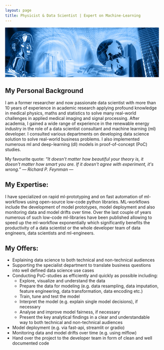 ```yaml
---
layout: page
title: Physicist & Data Scientist | Expert on Machine-Learning 
---
```

![screenshot](images/artificial_intelligence.png)

## My Personal Background
I am a former researcher and now passionate data scientist with more than 10 years of experience in academic research applying profound knowledge in medical physics, maths and statistics to solve many real-world challenges in applied medical imaging and signal processing. After academia, I gained a wide range of experience in the renewable energy industry in the role of a data scientist consultant and machine learning (ml) developer. I consulted various departments on developing data science solution to solve real-world business problems. I also implemented numerous ml and deep-learning (dl) models in proof-of-concept (PoC) studies.

My favourite quote:
*“It doesn't matter how beautiful your theory is, it doesn't matter how smart you are. If it doesn't agree with experiment, it's wrong.” ― Richard P. Feynman ―*
## My Expertise:
I have specialized on rapid ml-prototyping and on fast automation of ml-workflows using open-source low-code python libraries. ML-workflows include the development of model prototypes, model deployment and also monitoring data and model drifts over time. Over the last couple of years numerous of such low-code ml-libraries have been published allowing to speed up the ml-workflow exponentially which significantly benefits the productivity of a data scientist or the whole developer team of data engineers, data scientists and ml-engineers. 
## My Offers:
- Explaining data science to both technical and non-technical audiences
- Supporting the specialist department to translate business questions into well defined data science use cases
- Conducting PoC-studies as efficiently and quickly as possible including:
    - Explore, visualize and understand the data
    - Prepare the data for modeling (e.g. data resampling, data imputation,  feature engineering, data transformation, data encoding etc.)
    - Train, tune and test the model
    - Interpret the model (e.g. explain single model decisions), if necessary
    - Analyse and improve model fairness, if necessary 
    - Present the key analytical findings in a clear and understandable way to both technical and non-technical audiences 
- Model deployment (e.g. via fast-api, streamlit or gradio)
- Monitoring data and model drifts over time (e.g. using mlflow)
- Hand over the project to the developer team in form of clean and well documented code